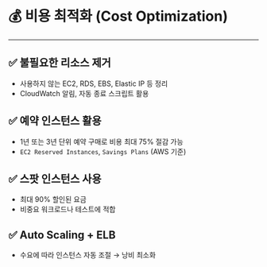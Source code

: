 # 💰 비용 최적화 (Cost Optimization)

---

## ✅ 불필요한 리소스 제거

- 사용하지 않는 EC2, RDS, EBS, Elastic IP 등 정리
- CloudWatch 알림, 자동 종료 스크립트 활용

## ✅ 예약 인스턴스 활용

- 1년 또는 3년 단위 예약 구매로 비용 최대 75% 절감 가능
- `EC2 Reserved Instances`, `Savings Plans` (AWS 기준)

## ✅ 스팟 인스턴스 사용

- 최대 90% 할인된 요금
- 비중요 워크로드나 테스트에 적합

## ✅ Auto Scaling + ELB

- 수요에 따라 인스턴스 자동 조절 → 낭비 최소화